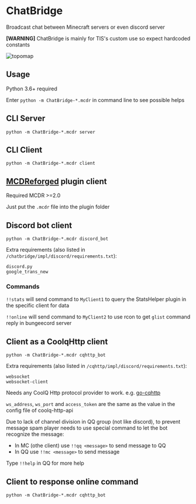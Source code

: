 # ChatBridge

Broadcast chat between Minecraft servers or even discord server

**[WARNING]** ChatBridge is mainly for TIS's custom use so expect  hardcoded constants

![topomap](https://raw.githubusercontent.com/TISUnion/ChatBridge/master/topomap.png)

## Usage

Python 3.6+ required

Enter `python -m ChatBridge-*.mcdr` in command line to see possible helps

## CLI Server

```
python -m ChatBridge-*.mcdr server
```

## CLI Client

```
python -m ChatBridge-*.mcdr client
```

## [MCDReforged](https://github.com/Fallen-Breath/MCDReforged) plugin client

Required MCDR >=2.0

Just put the `.mcdr` file into the plugin folder

## Discord bot client

`python -m ChatBridge-*.mcdr discord_bot`

Extra requirements (also listed in `/chatbridge/impl/discord/requirements.txt`):

```
discord.py
google_trans_new
```

### Commands

`!!stats` will send command to `MyClient1` to query the StatsHelper plugin in the specific client for data

`!!online` will send command to `MyClient2` to use rcon to get `glist` command reply in bungeecord server

## Client as a CoolqHttp client

```
python -m ChatBridge-*.mcdr cqhttp_bot
```

Extra requirements (also listed in `/cqhttp/impl/discord/requirements.txt`):

```
websocket
websocket-client
```

Needs any CoolQ Http protocol provider to work. e.g. [go-cqhttp](https://github.com/Mrs4s/go-cqhttp)

`ws_address`, `ws_port` and `access_token` are the same as the value in the config file of coolq-http-api

Due to lack of channel division in QQ group (not like discord), to prevent message spam player needs to use special command to let the bot recognize the message:

- In MC (othe client) use `!!qq <message>` to send message to QQ
- In QQ use `!!mc <message>` to send message

Type `!!help` in QQ for more help

## Client to response online command

```
python -m ChatBridge-*.mcdr cqhttp_bot
```
